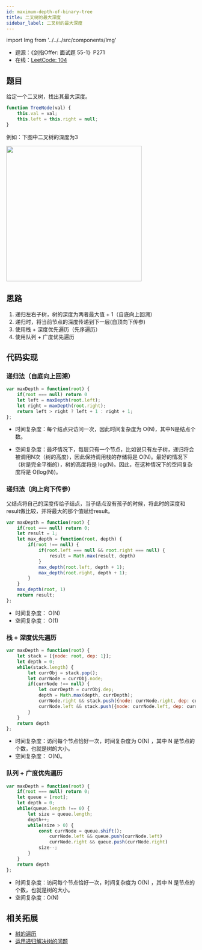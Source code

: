```yaml
---
id: maximum-depth-of-binary-tree
title: 二叉树的最大深度
sidebar_label: 二叉树的最大深度
---
```

import Img from '../../../src/components/Img'

- 题源：《剑指Offer: 面试题 55-1》P271
- 在线：[LeetCode: 104](https://leetcode-cn.com/problems/maximum-depth-of-binary-tree/)

## 题目

给定一个二叉树，找出其最大深度。
```js
function TreeNode(val) {
    this.val = val;
    this.left = this.right = null;
}
```
例如：下图中二叉树的深度为3

<Img width="360" legend="图：二叉树的最大深度" src="https://cosmos-x.oss-cn-hangzhou.aliyuncs.com/C4rOow.png" />

## 思路
1. 递归左右子树，树的深度为两者最大值 + 1（自底向上回溯）
2. 递归时，将当前节点的深度传递到下一层(自顶向下传参)
3. 使用栈 + 深度优先遍历（先序遍历）
4. 使用队列 + 广度优先遍历

## 代码实现

### 递归法（自底向上回溯）
```js
var maxDepth = function(root) {
    if(root === null) return 0
    let left = maxDepth(root.left);
    let right = maxDepth(root.right);
    return left > right ? left + 1 : right + 1;
};
```
- 时间复杂度：每个结点只访问一次，因此时间复杂度为 O(N)，其中N是结点个数。

- 空间复杂度：最坏情况下，每层只有一个节点，比如说只有左子树，递归将会被调用N次（树的高度），因此保持调用栈的存储将是 O(N)。最好的情况下（树是完全平衡的），树的高度将是 log(N)。因此，在这种情况下的空间复杂度将是 O(log(N))。
### 递归法（向上向下传参）

父结点将自己的深度传给子结点，当子结点没有孩子的时候，将此时的深度和result做比较，并将最大的那个值赋给result。

```js
var maxDepth = function(root) {
    if(root === null) return 0;
    let result = 1;
    let max_depth = function(root, depth) {
        if(root !== null) {
            if(root.left === null && root.right === null) {
                result = Math.max(result, depth)
            }
            max_depth(root.left, depth + 1);
            max_depth(root.right, depth + 1);
        }
    }
    max_depth(root, 1)
    return result;
};
```
- 时间复杂度： O(N)
- 空间复杂度： O(1)

### 栈 + 深度优先遍历

```js
var maxDepth = function(root) {
    let stack = [{node: root, dep: 1}];
    let depth = 0;
    while(stack.length) {
        let currObj = stack.pop();
        let currNode = currObj.node;
        if(currNode !== null) {
            let currDepth = currObj.dep;
            depth = Math.max(depth, currDepth);
            currNode.right && stack.push({node: currNode.right, dep: currDepth + 1});
            currNode.left && stack.push({node: currNode.left, dep: currDepth + 1});
        }
    }
    return depth
};
```
- 时间复杂度：访问每个节点恰好一次，时间复杂度为 O(N) ，其中 N 是节点的个数，也就是树的大小。
- 空间复杂度： O(N)。

### 队列 + 广度优先遍历

```js
var maxDepth = function(root) {
    if(root === null) return 0;
    let queue = [root];
    let depth = 0;
    while(queue.length !== 0) {
        let size = queue.length;
        depth++;
        while(size > 0) {
            const currNode = queue.shift();
                currNode.left && queue.push(currNode.left)
                currNode.right && queue.push(currNode.right)
            size--;
        }
    }
    return depth
};
```
- 时间复杂度：访问每个节点恰好一次，时间复杂度为 O(N) ，其中 N 是节点的个数，也就是树的大小。
- 空间复杂度：O(N)

## 相关拓展
- [树的遍历](https://leetcode-cn.com/explore/learn/card/data-structure-binary-tree/2/traverse-a-tree/7/)
- [运用递归解决树的问题](https://leetcode-cn.com/explore/learn/card/data-structure-binary-tree/3/solve-problems-recursively/11/)
